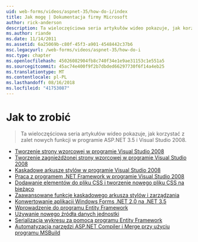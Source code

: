 ```yaml
---
uid: web-forms/videos/aspnet-35/how-do-i/index
title: Jak mogę | Dokumentacja firmy Microsoft
author: rick-anderson
description: Ta wieloczęściowa seria artykułów wideo pokazuje, jak korzystać z zalet nowych funkcji w programie ASP.NET 3.5 i Visual Studio 2008.
ms.author: riande
ms.date: 11/14/2011
ms.assetid: 6a25069b-c80f-45f3-a901-4548442c37b6
msc.legacyurl: /web-forms/videos/aspnet-35/how-do-i
msc.type: chapter
ms.openlocfilehash: 45026082904fb8c740f34e1e9ae31153c1e551a5
ms.sourcegitcommit: 45ac74e400f9f2b7dbded66297730f6f14a4eb25
ms.translationtype: MT
ms.contentlocale: pl-PL
ms.lasthandoff: 08/16/2018
ms.locfileid: "41753087"
---
```

<a name="how-do-i"></a>Jak to zrobić
====================
> Ta wieloczęściowa seria artykułów wideo pokazuje, jak korzystać z zalet nowych funkcji w programie ASP.NET 3.5 i Visual Studio 2008.


- [Tworzenie strony wzorcowej w programie Visual Studio 2008](how-do-i-create-a-master-page-in-visual-studio-2008.md)
- [Tworzenie zagnieżdżonej strony wzorcowej w programie Visual Studio 2008](how-do-i-create-nested-master-page-in-visual-studio-2008.md)
- [Kaskadowe arkusze stylów w programie Visual Studio 2008](how-do-i-cascading-style-sheets-in-visual-studio-2008.md)
- [Praca z programem .NET Framework w programie Visual Studio 2008](how-do-i-working-with-visual-studio-2008-net-framework.md)
- [Dodawanie elementów do pliku CSS i tworzenie nowego pliku CSS na bieżąco](how-do-i-adding-elements-to-a-css-file-and-create-new-css-on-the-fly.md)
- [Zaawansowane funkcje kaskadowego arkusza stylów i zarządzania](how-do-i-advance-cascading-style-sheet-features-and-management.md)
- [Konwertowanie aplikacji Windows Forms .NET 2.0 na .NET 3.5](how-do-i-converting-a-net-20-windows-forms-application-to-net-35.md)
- [Wprowadzenie do programu Entity Framework](how-do-i-get-started-with-the-entity-framework.md)
- [Używanie nowego źródła danych jednostki](how-do-i-use-the-new-entity-data-source.md)
- [Serializacja wykresu za pomocą programu Entity Framework](how-do-i-serialize-a-graph-with-the-entity-framework.md)
- [Automatyzacja narzędzi ASP.NET Compiler i Merge przy użyciu programu MSBuild](how-do-i-use-msbuild-to-automate-the-aspnet-compiler-and-merge-utilities.md)
